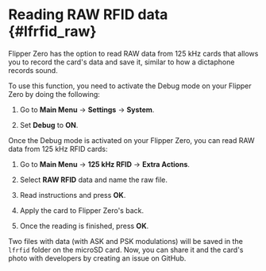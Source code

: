 # Reading RAW RFID data {#lfrfid_raw}

Flipper Zero has the option to read RAW data from 125 kHz cards that allows you to record the card's data and save it,
similar to how a dictaphone records sound.

To use this function, you need to activate the Debug mode on your Flipper Zero by doing the following:

1. Go to **Main Menu** → **Settings** → **System**.

2. Set **Debug** to **ON**.

Once the Debug mode is activated on your Flipper Zero, you can read RAW data from 125 kHz RFID cards:

1. Go to **Main Menu** → **125 kHz RFID** → **Extra Actions**.

2. Select **RAW RFID** data and name the raw file.

3. Read instructions and press **OK**.

4. Apply the card to Flipper Zero's back.

5. Once the reading is finished, press **OK**.

Two files with data (with ASK and PSK modulations) will be saved in the `lfrfid` folder on the microSD card. Now, you
can share it and the card's photo with developers by creating an issue on GitHub.
